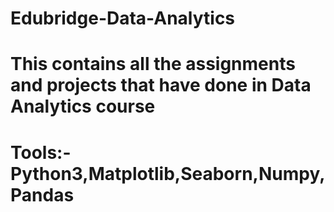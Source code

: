 # Edubridge-Data-Analytics
# This contains all the assignments and projects that have done in Data Analytics course 
# Tools:- Python3,Matplotlib,Seaborn,Numpy,Pandas
